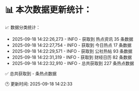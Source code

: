 📊 本次数据更新统计：
==========================

📈 数据分类统计：
- 2025-09-18 14:22:26,273 - INFO - 获取到 热点资讯 35 条数据
- 2025-09-18 14:22:27,754 - INFO - 获取到 今日热点 17 条数据
- 2025-09-18 14:22:29,571 - INFO - 获取到 公社热帖 93 条数据
- 2025-09-18 14:22:31,319 - INFO - 获取到 财经日历 82 条数据
- 2025-09-18 14:22:32,910 - INFO - 总共获取到 227 条热点数据

✅ 总共获取到 - 条热点数据

🕐 更新时间: 2025-09-18 14:22:33
